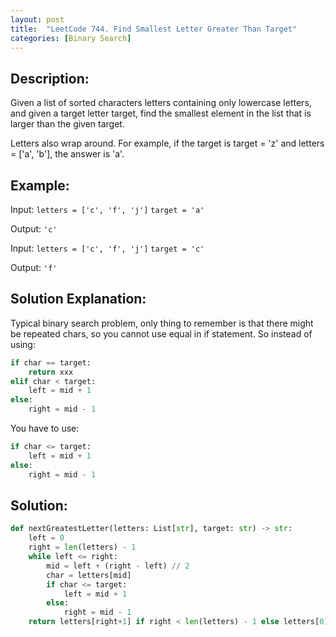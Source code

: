 ```yaml
---
layout: post
title:  "LeetCode 744. Find Smallest Letter Greater Than Target"
categories: [Binary Search]
---
```

## Description:
Given a list of sorted characters letters containing only lowercase letters, and given a target letter target, find the smallest element in the list that is larger than the given target.

Letters also wrap around. For example, if the target is target = 'z' and letters = ['a', 'b'], the answer is 'a'.

## Example:
Input: `letters = ['c', 'f', 'j']` `target = 'a'`

Output: `'c'`

Input: `letters = ['c', 'f', 'j']` `target = 'c'`

Output: `'f'`

## Solution Explanation:
Typical binary search problem, only thing to remember is that there might be repeated chars, so you cannot use equal in if statement. So instead of using:

```python
if char == target:
    return xxx
elif char < target:
    left = mid + 1
else:
    right = mid - 1
```

You have to use:

```python
if char <= target:
    left = mid + 1
else:
    right = mid - 1
```

## Solution:
```python
def nextGreatestLetter(letters: List[str], target: str) -> str:
    left = 0
    right = len(letters) - 1
    while left <= right:
        mid = left + (right - left) // 2
        char = letters[mid]
        if char <= target:
            left = mid + 1
        else:
            right = mid - 1
    return letters[right+1] if right < len(letters) - 1 else letters[0]
```

